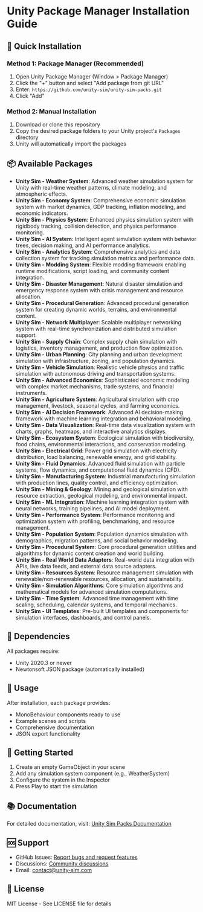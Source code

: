 # Unity Package Manager Installation Guide

## 🚀 Quick Installation

### Method 1: Package Manager (Recommended)

1. Open Unity Package Manager (Window > Package Manager)
2. Click the "+" button and select "Add package from git URL"
3. Enter: `https://github.com/unity-sim/unity-sim-packs.git`
4. Click "Add"

### Method 2: Manual Installation

1. Download or clone this repository
2. Copy the desired package folders to your Unity project's `Packages` directory
3. Unity will automatically import the packages

## 📦 Available Packages

- **Unity Sim - Weather System**: Advanced weather simulation system for Unity with real-time weather patterns, climate modeling, and atmospheric effects.
- **Unity Sim - Economy System**: Comprehensive economic simulation system with market dynamics, GDP tracking, inflation modeling, and economic indicators.
- **Unity Sim - Physics System**: Enhanced physics simulation system with rigidbody tracking, collision detection, and physics performance monitoring.
- **Unity Sim - AI System**: Intelligent agent simulation system with behavior trees, decision making, and AI performance analytics.
- **Unity Sim - Analytics System**: Comprehensive analytics and data collection system for tracking simulation metrics and performance data.
- **Unity Sim - Modding System**: Flexible modding framework enabling runtime modifications, script loading, and community content integration.
- **Unity Sim - Disaster Management**: Natural disaster simulation and emergency response system with crisis management and resource allocation.
- **Unity Sim - Procedural Generation**: Advanced procedural generation system for creating dynamic worlds, terrains, and environmental content.
- **Unity Sim - Network Multiplayer**: Scalable multiplayer networking system with real-time synchronization and distributed simulation support.
- **Unity Sim - Supply Chain**: Complex supply chain simulation with logistics, inventory management, and production flow optimization.
- **Unity Sim - Urban Planning**: City planning and urban development simulation with infrastructure, zoning, and population dynamics.
- **Unity Sim - Vehicle Simulation**: Realistic vehicle physics and traffic simulation with autonomous driving and transportation systems.
- **Unity Sim - Advanced Economics**: Sophisticated economic modeling with complex market mechanisms, trade systems, and financial instruments.
- **Unity Sim - Agriculture System**: Agricultural simulation with crop management, livestock, seasonal cycles, and farming economics.
- **Unity Sim - AI Decision Framework**: Advanced AI decision-making framework with machine learning integration and behavioral modeling.
- **Unity Sim - Data Visualization**: Real-time data visualization system with charts, graphs, heatmaps, and interactive analytics displays.
- **Unity Sim - Ecosystem System**: Ecological simulation with biodiversity, food chains, environmental interactions, and conservation modeling.
- **Unity Sim - Electrical Grid**: Power grid simulation with electricity distribution, load balancing, renewable energy, and grid stability.
- **Unity Sim - Fluid Dynamics**: Advanced fluid simulation with particle systems, flow dynamics, and computational fluid dynamics (CFD).
- **Unity Sim - Manufacturing System**: Industrial manufacturing simulation with production lines, quality control, and efficiency optimization.
- **Unity Sim - Mining & Geology**: Mining and geological simulation with resource extraction, geological modeling, and environmental impact.
- **Unity Sim - ML Integration**: Machine learning integration system with neural networks, training pipelines, and AI model deployment.
- **Unity Sim - Performance System**: Performance monitoring and optimization system with profiling, benchmarking, and resource management.
- **Unity Sim - Population System**: Population dynamics simulation with demographics, migration patterns, and social behavior modeling.
- **Unity Sim - Procedural System**: Core procedural generation utilities and algorithms for dynamic content creation and world building.
- **Unity Sim - Real World Data Adapters**: Real-world data integration with APIs, live data feeds, and external data source adapters.
- **Unity Sim - Resources System**: Resource management simulation with renewable/non-renewable resources, allocation, and sustainability.
- **Unity Sim - Simulation Algorithms**: Core simulation algorithms and mathematical models for advanced simulation computations.
- **Unity Sim - Time System**: Advanced time management with time scaling, scheduling, calendar systems, and temporal mechanics.
- **Unity Sim - UI Templates**: Pre-built UI templates and components for simulation interfaces, dashboards, and control panels.

## 🔧 Dependencies

All packages require:
- Unity 2020.3 or newer
- Newtonsoft JSON package (automatically installed)

## 📖 Usage

After installation, each package provides:
- MonoBehaviour components ready to use
- Example scenes and scripts
- Comprehensive documentation
- JSON export functionality

## 🎯 Getting Started

1. Create an empty GameObject in your scene
2. Add any simulation system component (e.g., WeatherSystem)
3. Configure the system in the Inspector
4. Press Play to start the simulation

## 📚 Documentation

For detailed documentation, visit: [Unity Sim Packs Documentation](https://github.com/unity-sim/unity-sim-packs/wiki)

## 🆘 Support

- GitHub Issues: [Report bugs and request features](https://github.com/unity-sim/unity-sim-packs/issues)
- Discussions: [Community discussions](https://github.com/unity-sim/unity-sim-packs/discussions)
- Email: contact@unity-sim.com

## 📄 License

MIT License - See LICENSE file for details
